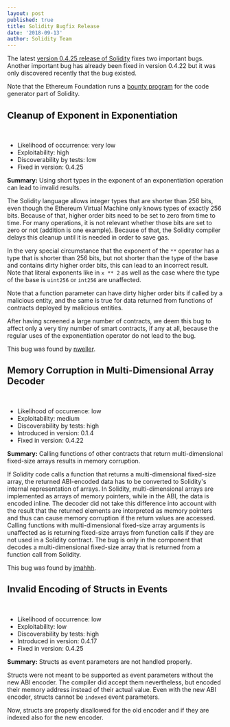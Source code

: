 ```yaml
---
layout: post
published: true
title: Solidity Bugfix Release
date: '2018-09-13'
author: Solidity Team
---
```


The latest [version 0.4.25 release of Solidity](https://github.com/ethereum/solidity/releases/tag/v0.4.25) fixes
two important bugs.
Another important bug has already been fixed in version 0.4.22 but it was only discovered recently that the bug existed.

Note that the Ethereum Foundation runs a [bounty program](https://bounty.ethereum.org/) for the code generator part of Solidity.

## Cleanup of Exponent in Exponentiation
<br>

* Likelihood of occurrence: very low
* Exploitability: high
* Discoverability by tests: low
* Fixed in version: 0.4.25

**Summary:** Using short types in the exponent of an exponentiation operation can lead to invalid results.

The Solidity language allows integer types that are shorter than 256 bits, even though the Ethereum Virtual Machine
only knows types of exactly 256 bits. Because of that, higher order bits need to be set to zero from time to time.
For many operations, it is not relevant whether those bits are set to zero or not (addition is one example).
Because of that, the Solidity compiler delays this cleanup until it is needed in order to save gas.

In the very special circumstance that the exponent of the ``**`` operator has a type that is shorter
than 256 bits, but not shorter than the type of the base and contains dirty higher order bits,
this can lead to an incorrect result. Note that literal exponents like in ``x ** 2`` as well as
the case where the type of the base is ``uint256`` or ``int256`` are unaffected.

Note that a function parameter can have dirty higher order bits if called by a malicious entity,
and the same is true for data returned from functions of contracts deployed by malicious entities.

After having screened a large number of contracts, we deem this bug to affect only a very tiny number of
smart contracts, if any at all, because the regular uses of the exponentiation operator do not lead to the bug.

This bug was found by [nweller](https://github.com/nweller).


## Memory Corruption in Multi-Dimensional Array Decoder
<br>

* Likelihood of occurrence: low
* Exploitability: medium
* Discoverability by tests: high
* Introduced in version: 0.1.4
* Fixed in version: 0.4.22

**Summary:** Calling functions of other contracts that return multi-dimensional fixed-size arrays results in memory corruption.

If Solidity code calls a function that returns a multi-dimensional fixed-size array,
the returned ABI-encoded data has to be converted to Solidity's internal representation
of arrays. In Solidity, multi-dimensional arrays are implemented as arrays of
memory pointers, while in the ABI, the data is encoded inline.
The decoder did not take this difference into account with the result that the returned
elements are interpreted as memory pointers and thus can cause memory
corruption if the return values are accessed. Calling functions with multi-dimensional
fixed-size array arguments is unaffected as is returning fixed-size arrays from function calls
if they are not used in a Solidity contract.
The bug is only in the component that decodes a multi-dimensional fixed-size array
that is returned from a function call from Solidity.

This bug was found by [jmahhh](https://github.com/jmahhh).

## Invalid Encoding of Structs in Events
<br>

* Likelihood of occurrence: low
* Exploitability: low
* Discoverability by tests: high
* Introduced in version: 0.4.17
* Fixed in version: 0.4.25

**Summary:** Structs as event parameters are not handled properly.

Structs were not meant to be supported as event parameters without the new ABI encoder.
The compiler did accept them nevertheless, but encoded their memory address instead of their actual value.
Even with the new ABI encoder, structs cannot be ``indexed`` event parameters.

Now, structs are properly disallowed for the old encoder and if they are indexed also for the new encoder.
